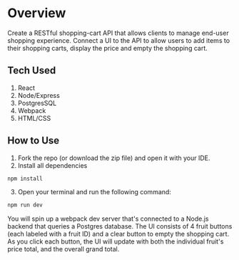 # Overview
Create a RESTful shopping-cart API that allows clients to manage end-user shopping experience. Connect a UI to the API to allow users to add items to their shopping carts, display the price and empty the shopping cart.

## Tech Used
1. React
2. Node/Express
3. PostgresSQL
4. Webpack
5. HTML/CSS

## How to Use
1. Fork the repo (or download the zip file) and open it with your IDE. 
2. Install all dependencies 
```javascript
npm install
```
3. Open your terminal and run the following command:  
```javascript
npm run dev
```

You will spin up a webpack dev server that's connected to a Node.js backend that queries a Postgres database. The UI consists of 4 fruit buttons (each labeled with a fruit ID) and a clear button to empty the shopping cart. As you click each button, the UI will update with both the individual fruit's price total, and the overall grand total. 

